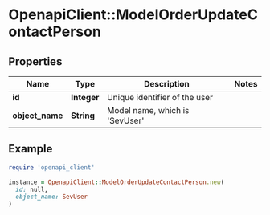 # OpenapiClient::ModelOrderUpdateContactPerson

## Properties

| Name | Type | Description | Notes |
| ---- | ---- | ----------- | ----- |
| **id** | **Integer** | Unique identifier of the user |  |
| **object_name** | **String** | Model name, which is &#39;SevUser&#39; |  |

## Example

```ruby
require 'openapi_client'

instance = OpenapiClient::ModelOrderUpdateContactPerson.new(
  id: null,
  object_name: SevUser
)
```

